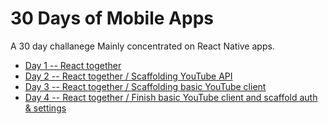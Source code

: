 # 30 Days of Mobile Apps
A 30 day challanege Mainly concentrated on React Native apps.

- [Day 1 -- React together](react-together/README.md#day-1)
- [Day 2 -- React together / Scaffolding YouTube API](react-together/README.md#day-2)
- [Day 3 -- React together / Scaffolding basic YouTube client](react-together/README.md#day-3)
- [Day 4 -- React together / Finish basic YouTube client and scaffold auth & settings ](react-together/README.md#day-4)